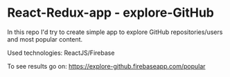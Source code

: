 # React-Redux-app - explore-GitHub

In this repo I'd try to create simple app to explore GitHub repositories/users and most popular content.

Used technologies: ReactJS/Firebase


To see results go on: https://explore-github.firebaseapp.com/popular
